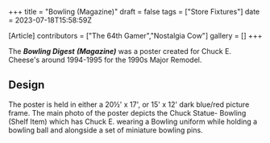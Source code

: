 +++
title = "Bowling (Magazine)"
draft = false
tags = ["Store Fixtures"]
date = 2023-07-18T15:58:59Z

[Article]
contributors = ["The 64th Gamer","Nostalgia Cow"]
gallery = []
+++


The <b><i>Bowling Digest</b></i> <b><i>(Magazine)</b></i> was a poster created for Chuck E. Cheese's around 1994-1995 for the 1990s Major Remodel.

<h2>Design</h2>
The poster is held in either a 20½' x 17', or 15' x 12' dark blue/red picture frame. The main photo of the poster depicts the Chuck Statue- Bowling (Shelf Item) which has Chuck E. wearing a Bowling uniform while holding a bowling ball and alongside a set of miniature bowling pins.

